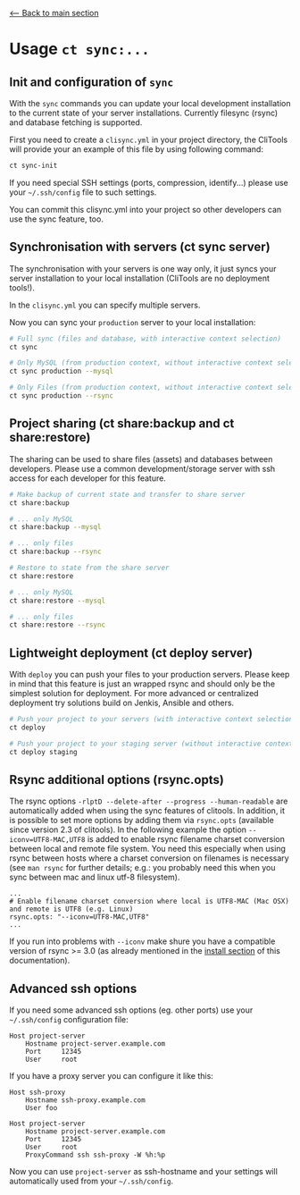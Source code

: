 [<-- Back to main section](../README.md)

# Usage `ct sync:...`

## Init and configuration of `sync`

With the `sync` commands you can update your local development installation to the current state of your
server installations. Currently filesync (rsync) and database fetching is supported.

First you need to create a `clisync.yml` in your project directory, the CliTools will provide your an example
of this file by using following command:

```bash
ct sync-init
```

If you need special SSH settings (ports, compression, identify...) please use your `~/.ssh/config` file 
to such settings.

You can commit this clisync.yml into your project so other developers can use the sync feature, too.

## Synchronisation with servers (ct sync server)

The synchronisation with your servers is one way only, it just syncs your server installation to your 
local installation (CliTools are no deployment tools!).

In the `clisync.yml` you can specify multiple servers.

Now you can sync your `production` server to your local installation:

```bash
# Full sync (files and database, with interactive context selection)
ct sync

# Only MySQL (from production context, without interactive context selection)
ct sync production --mysql

# Only Files (from production context, without interactive context selection)
ct sync production --rsync
```

## Project sharing  (ct share:backup and ct share:restore)

The sharing can be used to share files (assets) and databases between developers.
Please use a common development/storage server with ssh access for each developer for this feature.

```bash
# Make backup of current state and transfer to share server
ct share:backup

# ... only MySQL
ct share:backup --mysql

# ... only files
ct share:backup --rsync

# Restore to state from the share server
ct share:restore

# ... only MySQL
ct share:restore --mysql

# ... only files
ct share:restore --rsync

```

## Lightweight deployment (ct deploy server)

With `deploy` you can push your files to your production servers.
Please keep in mind that this feature is just an wrapped rsync and should only be
the simplest solution for deployment. For more advanced or centralized deployment try
solutions build on Jenkis, Ansible and others.

```bash
# Push your project to your servers (with interactive context selection)
ct deploy

# Push your project to your staging server (without interactive context selection)
ct deploy staging
```

## Rsync additional options (rsync.opts)

The rsync options `-rlptD --delete-after --progress --human-readable` are automatically added when using the sync
features of clitools. In addition, it is possible to set more options by adding them via `rsync.opts` (available since
version 2.3 of clitools). In the following example the option `--iconv=UTF8-MAC,UTF8` is added to enable rsync filename
charset conversion between local and remote file system. You need this especially when using rsync between hosts where a
charset conversion on filenames is necessary (see `man rsync` for further details; e.g.: you probably need this when
you sync between mac and linux utf-8 filesystem).

```
...
# Enable filename charset conversion where local is UTF8-MAC (Mac OSX) and remote is UTF8 (e.g. Linux)
rsync.opts: "--iconv=UTF8-MAC,UTF8"
...
```

If you run into problems with `--iconv` make shure you have a compatible version of rsync >= 3.0 (as already mentioned
in the [install section](INSTALL.md) of this documentation).

## Advanced ssh options

If you need some advanced ssh options (eg. other ports) use your `~/.ssh/config` configuration file:

    Host project-server
        Hostname project-server.example.com
        Port     12345
        User     root

If you have a proxy server you can configure it like this:

    Host ssh-proxy
        Hostname ssh-proxy.example.com
        User foo

    Host project-server
        Hostname project-server.example.com
        Port     12345
        User     root
        ProxyCommand ssh ssh-proxy -W %h:%p


Now you can use `project-server` as ssh-hostname and your settings will automatically used from your `~/.ssh/config`.
